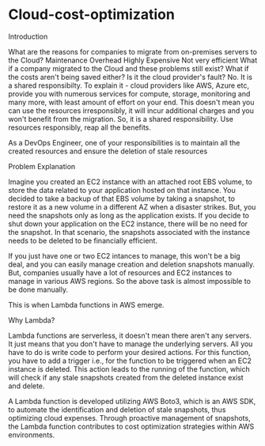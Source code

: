 # Cloud-cost-optimization

Introduction

What are the reasons for companies to migrate from on-premises servers to the Cloud?
Maintenance Overhead
Highly Expensive
Not very efficient
What if a company migrated to the Cloud and these problems still exist? What if the costs aren't being saved either? Is it the cloud provider's fault? No. It is a shared responsibilty. To explain it - cloud providers like AWS, Azure etc, provide you with numerous services for compute, storage, monitoring and many more, with least amount of effort on your end. This doesn't mean you can use the resources irresponsibly, it will incur additional charges and you won't benefit from the migration. So, it is a shared responsibility. Use resources responsibly, reap all the benefits.

As a DevOps Engineer, one of your responsibilities is to maintain all the created resources and ensure the deletion of stale resources

Problem Explanation

Imagine you created an EC2 instance with an attached root EBS volume, to store the data related to your application hosted on that instance. You decided to take a backup of that EBS volume by taking a snapshot, to restore it as a new volume in a different AZ when a disaster strikes. But, you need the snapshots only as long as the application exists. If you decide to shut down your application on the EC2 instance, there will be no need for the snapshot. In that scenario, the snapshots associated with the instance needs to be deleted to be financially efficient.

If you just have one or two EC2 intances to manage, this won't be a big deal, and you can easily manage creation and deletion snapshots manually. But, companies usually have a lot of resources and EC2 instances to manage in various AWS regions. So the above task is almost impossible to be done manually.

This is when Lambda functions in AWS emerge.

Why Lambda?

Lambda functions are serverless, it doesn't mean there aren't any servers. It just means that you don't have to manage the underlying servers. All you have to do is write code to perform your desired actions. For this function, you have to add a trigger i.e., for the function to be triggered when an EC2 instance is deleted. This action leads to the running of the function, which will check if any stale snapshots created from the deleted instance exist and delete.

A Lambda function is developed utilizing AWS Boto3, which is an AWS SDK, to automate the identification and deletion of stale snapshots, thus optimizing cloud expenses. Through proactive management of snapshots, the Lambda function contributes to cost optimization strategies within AWS environments.
